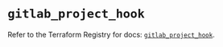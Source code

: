 # `gitlab_project_hook`

Refer to the Terraform Registry for docs: [`gitlab_project_hook`](https://registry.terraform.io/providers/gitlabhq/gitlab/17.6.0/docs/resources/project_hook).
